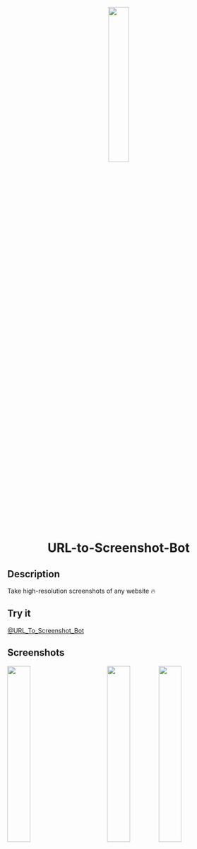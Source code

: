 <p align="center">
    <img src="https://user-images.githubusercontent.com/84851967/189716567-5201aa1e-4fb9-49ea-89ec-f370dc35d5fc.png" width="30%">
</p>

<h1 align="center">URL-to-Screenshot-Bot</h1>

## Description
Take high-resolution screenshots of any website 🔥

## Try it
[@URL_To_Screenshot_Bot](https://t.me/url_to_screenshot_bot)

## Screenshots
<img src="https://user-images.githubusercontent.com/84851967/189976581-1e363d31-9ad1-4e5e-a690-b8f68bdb2a01.jpg" width="32%" align="left" />
<img src="https://user-images.githubusercontent.com/84851967/189976607-b9772aa4-1b5e-460b-bb47-382c1e3de3bc.jpg" width="32%" align="right" />
<div align="center"> 
    <img src="https://user-images.githubusercontent.com/84851967/189976592-a1811393-8489-4d58-9d2e-6638e6c65b4f.jpg" width="32%" align="center" />
</div>